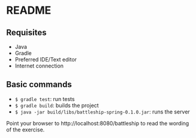  README
========

## Requisites
- Java
- Gradle
- Preferred IDE/Text editor
- Internet connection

## Basic commands
- `$ gradle test`: run tests
- `$ gradle build`: builds the project
- `$ java -jar build/libs/battleship-spring-0.1.0.jar`: runs the server

Point your browser to http://localhost:8080/battleship to read the wording of the exercise.
